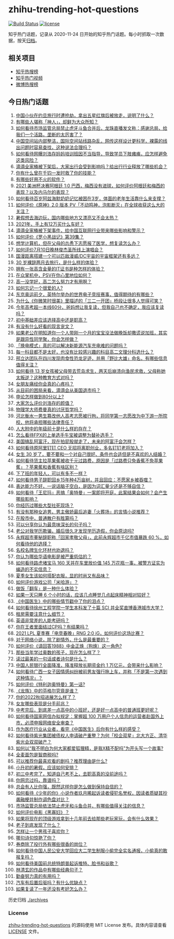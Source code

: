 # zhihu-trending-hot-questions

[![Build Status](https://github.com/justjavac/zhihu-trending-hot-questions/workflows/ci/badge.svg?branch=master)](https://github.com/justjavac/zhihu-trending-hot-questions/actions)
[![license](https://img.shields.io/github/license/justjavac/zhihu-trending-hot-questions)](https://github.com/justjavac/zhihu-trending-hot-questions/blob/master/LICENSE)

知乎热门话题，记录从 2020-11-24 日开始的知乎热门话题。每小时抓取一次数据，按天[归档](./archives)。

## 相关项目

- [知乎热搜榜](https://github.com/justjavac/zhihu-trending-top-search)
- [知乎热门视频](https://github.com/justjavac/zhihu-trending-hot-video)
- [微博热搜榜](https://github.com/justjavac/weibo-trending-hot-search)

## 今日热门话题

<!-- BEGIN -->
<!-- 最后更新时间 Sun Jul 11 2021 18:01:44 GMT+0800 (China Standard Time) -->

1. [中国小伙在约旦旅行时遭抢劫，拿出五星红旗后被放走，说明了什么？](https://www.zhihu.com/question/471187170)
2. [有哪些人堪称「神人」，却鲜为大众所知？](https://www.zhihu.com/question/39408533)
3. [如何看待市场监管总局禁止虎牙斗鱼合并后，龙珠直播发文称：感谢总局，给我们一个活路，垄断的太厉害了？](https://www.zhihu.com/question/471401960)
4. [中国空间站内部整洁，国际空间站线路杂乱，网传这样设计更科学，裸露的线出问题时容易查找，这种说法合理吗？](https://www.zhihu.com/question/471342963)
5. [如何看待网曝刘浩存妈妈培训班因不当指导，导致学员下肢瘫痪，应怎样避免这类风险？](https://www.zhihu.com/question/471509047)
6. [滴滴全家桶被下架后，大家出行会受到影响吗？给出行行业释放了哪些机会？](https://www.zhihu.com/question/471243027)
7. [你有什么曾在千钧一发时救了你的技能？](https://www.zhihu.com/question/60715942)
8. [有哪些好用不火的软件？](https://www.zhihu.com/question/310110592)
9. [2021 美洲杯决赛阿根廷 1:0
   巴西，梅西没有进球，如何评价阿根廷和梅西的表现？以及内马尔的表现？](https://www.zhihu.com/question/471501767)
10. [如何看待百岁阿兹海默奶奶记忆被困在3岁，体面的老年生活靠什么来支撑？](https://www.zhihu.com/question/471164232)
11. [如何评价《原神》2.0 版本
    PV「不动鸣神，泡影断灭」在全球收获这么大的关注？](https://www.zhihu.com/question/471289239)
12. [暑假想去海边玩，国内哪些地方又漂亮又不会太热？](https://www.zhihu.com/question/464266147)
13. [2021年，手上有12万买什么车好？](https://www.zhihu.com/question/453534204)
14. [滴滴全家桶被下架事件，给中国互联网行业带来哪些影响和警示？](https://www.zhihu.com/question/471242804)
15. [如何评价《罗小黑战记》第39集？](https://www.zhihu.com/question/471096080)
16. [想学计算机，但在父母的怂恿下志愿报了医学，想复读怎么办？](https://www.zhihu.com/question/470621971)
17. [如何评价7月10日晚林俊杰圣所线上演唱会？](https://www.zhihu.com/question/471435723)
18. [国漫距离搭建一个可以匹敌漫威/DC宇宙的宇宙框架还有多远？](https://www.zhihu.com/question/470496281)
19. [30 岁裸辞两月去旅行，是什么样的体验？](https://www.zhihu.com/question/469997826)
20. [拥有一张高含金量的IT证书是种怎样的体验？](https://www.zhihu.com/question/470628182)
21. [在众掌机中，PSV在你心里地位如何？](https://www.zhihu.com/question/471086899)
22. [高一没学好，高二怎么努力才有用啊？](https://www.zhihu.com/question/469064233)
23. [如何忘记一个很爱的人?](https://www.zhihu.com/question/463974363)
24. [东京奥运前夕，英特尔举办的世界电子竞技赛事，值得期待的有哪些？](https://www.zhihu.com/question/471064617)
25. [为什么《你微笑时很美》里描述的「三二一开团」桥段让很多人觉得可笑？](https://www.zhihu.com/question/469079924)
26. [今年高考超一本线60分，爸妈想让我复读，但我自己也不确定，我应该复读吗？](https://www.zhihu.com/question/470979430)
27. [初中基础差应该选择高中还是职高？](https://www.zhihu.com/question/470991038)
28. [有没有什么好看的现言宠文？](https://www.zhihu.com/question/296896817)
29. [如果老公在明知道你一个人带刚一个月的宝宝没法做晚饭却撒谎说加班，其实是跟异性同学聚，你会怎样做？](https://www.zhihu.com/question/470868422)
30. [「换电模式」真的可以解决新能源汽车充电难的问题吗？](https://www.zhihu.com/question/452052665)
31. [每一科目都不是太好，也没有比较感兴趣的科目高二文理分科选什么？](https://www.zhihu.com/question/468020385)
32. [邢立达团队在四川发现肉食性恐龙足迹，并用「野比大雄」命名，有哪些信息值得关注？](https://www.zhihu.com/question/470470078)
33. [如何看待 13
    岁女孩被父母带去荒岛求生，两天后崩溃向渔民求救，父母称她太叛逆？这种教育方式对吗？](https://www.zhihu.com/question/471233105)
34. [女朋友痛经你会真的心疼吗？](https://www.zhihu.com/question/392000371)
35. [从目前的困局来看，滴滴会从美国退市吗？](https://www.zhihu.com/question/470069077)
36. [申论怎样做到80分以上?](https://www.zhihu.com/question/319949752)
37. [大家怎么评价刘浩存的颜值？](https://www.zhihu.com/question/415082238)
38. [物理学大师费曼真的讨厌哲学吗？](https://www.zhihu.com/question/23202352)
39. [河北衡水一男生篡改他人高考志愿被行拘，将同学第一志愿改为中下游一所院校，他将承担哪些法律责任？](https://www.zhihu.com/question/471217744)
40. [人大附中的年级前十是什么样的存在？](https://www.zhihu.com/question/322801940)
41. [怎么看待FPX的上单选手牛宝被调整为替补选手？](https://www.zhihu.com/question/471058719)
42. [美国搞乱阿富汗，现在拍屁股就走了，未来的阿富汗会怎样？](https://www.zhihu.com/question/470254637)
43. [如何看待原阿里钉钉 CEO 无招将离职创业，多名钉钉老将加入？](https://www.zhihu.com/question/471179922)
44. [女生 30
    岁了，要不要和一个对自己很好、条件也合适但是不喜欢的人结婚？](https://www.zhihu.com/question/463821091)
45. [如何看待货主拉苹果蕉被收千元过路费，原因是「过路费只免香蕉不免苹果蕉」？苹果蕉和香蕉有啥区别？](https://www.zhihu.com/question/471137088)
46. [下了班的年轻人，可以有多不一样？](https://www.zhihu.com/question/471089114)
47. [如何看待男子辞职回乡15年种4万亩树，并且回应：不愿家乡被吞噬？](https://www.zhihu.com/question/471104371)
48. [表达能力不好，一说话脑子空白，是因为词汇量少还是不够自信？](https://www.zhihu.com/question/442551957)
49. [如何看待「王尼玛」恶搞「奥特曼」一案即将开庭，此案结果会如何？会产生哪些影响？](https://www.zhihu.com/question/471109088)
50. [你经历过哪些大型社死现场？](https://www.zhihu.com/question/439032546)
51. [有没有那种女追男，男主傲娇最后追妻「火葬场」的言情小说推荐？](https://www.zhihu.com/question/319718396)
52. [在股市中，普通散户有胜算吗？](https://www.zhihu.com/question/462749796)
53. [可以分享你认为最意味深长的句子吗？](https://www.zhihu.com/question/455777176)
54. [老公对我学历欺骗，婚后很久才发现学历造假，你会原谅吗?](https://www.zhihu.com/question/347657075)
55. [永辉超市董秘辞职称「回家孝敬父母」，此前永辉超市千亿市值暴跌 60
    %，如何看待他的选择？](https://www.zhihu.com/question/470636516)
56. [名校名牌生化环材也劝退吗？](https://www.zhihu.com/question/401708377)
57. [你认为哪些华语电影是被严重低估的？](https://www.zhihu.com/question/20826845)
58. [如何看待路虎堵宝马 160 天并在车里放价值 145
    万花瓶一事，被警方证实为编造的不实信息？](https://www.zhihu.com/question/471180914)
59. [夏季女生该如何搭配衣服，显的时尚又有品味？](https://www.zhihu.com/question/23828047)
60. [如何评价游戏公司「米哈游」？](https://www.zhihu.com/question/340486479)
61. [做饭「翻车」是一种什么体验？](https://www.zhihu.com/question/470377393)
62. [如果一天只睡 6 个小时的话，应该几点睡觉几点起床精神相对较好？](https://www.zhihu.com/question/311297911)
63. [《中国医生》中的哪些情节戳中了你的泪点？](https://www.zhihu.com/question/469045633)
64. [如何看待徐州工程学院一学生本科发了十篇 SCI
    并全奖直博香港城市大学？](https://www.zhihu.com/question/470726101)
65. [租房需要注意什么细节？](https://www.zhihu.com/question/273614571)
66. [英语非常差的人能考研吗？](https://www.zhihu.com/question/318807239)
67. [你在王者里面结过CP吗？有结果吗？](https://www.zhihu.com/question/470353786)
68. [2021 LPL 夏季赛「电竞春晚」RNG 2:0
    iG，如何评价这场比赛？](https://www.zhihu.com/question/471400409)
69. [对于网络小说，除了剧情外，什么是最重要的？](https://www.zhihu.com/question/471258652)
70. [如何评价《请回答1988》中金正焕（狗焕）这一角色?](https://www.zhihu.com/question/41217427)
71. [那些当年学过奥数的孩子，现在怎么样了？](https://www.zhihu.com/question/370029426)
72. [读过最美的一句话或者诗句是什么？](https://www.zhihu.com/question/455795683)
73. [中国人民银行全面降准，降准释放长期资金约 1
    万亿元，会带来什么影响？](https://www.zhihu.com/question/471181275)
74. [如何看待广西一女子因情感纠纷被前男友强行拖上车，并称「不是第一次遇到这种情况」？](https://www.zhihu.com/question/471250926)
75. [如何评价《特利迦奥特曼》第一话?](https://www.zhihu.com/question/471283489)
76. [《龙族》中的芬格尔究竟是谁？](https://www.zhihu.com/question/376618363)
77. [你的2022秋招进展怎么样了？](https://www.zhihu.com/question/351714717)
78. [女友哪些表现是分手前兆？](https://www.zhihu.com/question/22048640)
79. [中考完后，到底差一点高中的小班好，还是好一点高中的普通班更好呢？](https://www.zhihu.com/question/469575580)
80. [如何看待国家网信办拟规定：掌握超 100
    万用户个人信息的运营者赴国外上市，必须申报网络安全审查？](https://www.zhihu.com/question/471329744)
81. [作为医疗行业从业者，看完《中国医生》后你有什么样的感受？](https://www.zhihu.com/question/470653790)
82. [如何看待紫光集团被债权人申请破产重整？为何「校企双星」北大方正、清华紫光会双双破产？](https://www.zhihu.com/question/471196965)
83. [如何以“我不明白为何大家都爱狐狸精，是我X精不配吗”为开头写一个故事?](https://www.zhihu.com/question/443816329)
84. [全麦面包是智商税吗?](https://www.zhihu.com/question/416804902)
85. [可以推荐你最喜欢看的剧吗？推荐理由是什么?](https://www.zhihu.com/question/464331236)
86. [小升初的暑假，应该如何安排？](https://www.zhihu.com/question/327830878)
87. [初三中考完了，知道自己考不上，去职高真的没前途吗？](https://www.zhihu.com/question/466996886)
88. [你网恋过吗，靠谱吗？](https://www.zhihu.com/question/421752142)
89. [总会有人比你强，既然这样你是怎么做到保持自信的？](https://www.zhihu.com/question/471063677)
90. [如何看待《少年的你》小说作者玖月晞起诉读者侵犯名誉权，因读者质疑其抄袭融梗并制作调色盘对比？](https://www.zhihu.com/question/471263769)
91. [市场监管总局依法禁止虎牙和斗鱼合并，有哪些值得关注的信息？](https://www.zhihu.com/question/471300814)
92. [如何评价电影《黑寡妇》？](https://www.zhihu.com/question/276793168)
93. [如果将现在的顶级游戏拿到十几年前去给那些老玩家玩，会有什么效果？](https://www.zhihu.com/question/35597444)
94. [老子到底发现了什么？](https://www.zhihu.com/question/313095458)
95. [怎样让一个男孩子喜欢你？](https://www.zhihu.com/question/22305818)
96. [哪句诗句惊艳了你？](https://www.zhihu.com/question/460710906)
97. [券商除了投行外有哪些很香的岗位？](https://www.zhihu.com/question/468335924)
98. [如何看待中国人民公安大学回应大二学生制服小偷完全实名通报，小偷真的敢报复吗？](https://www.zhihu.com/question/470651207)
99. [如何看待美国前总统特朗普起诉推特、脸书和谷歌？](https://www.zhihu.com/question/470829116)
100. [林清玄的作品中有哪些经典句子？](https://www.zhihu.com/question/382660986)
101. [勤奋努力真的有用吗？](https://www.zhihu.com/question/464060264)
102. [汽车有后置后驱吗？有什么优缺点？](https://www.zhihu.com/question/451373523)
103. [如果复读了一年还没有考好怎么办？](https://www.zhihu.com/question/467981639)

<!-- END -->

历史归档 [./archives](./archives)

### License

[zhihu-trending-hot-questions](https://github.com/justjavac/zhihu-trending-hot-questions)
的源码使用 MIT License 发布。具体内容请查看 [LICENSE](./LICENSE) 文件。
